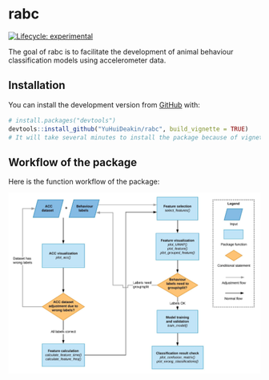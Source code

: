 
<!-- README.md is generated from README.Rmd. Please edit that file -->

# rabc

<!-- badges: start -->

[![Lifecycle:
experimental](https://img.shields.io/badge/lifecycle-experimental-orange.svg)](https://lifecycle.r-lib.org/articles/stages.html#experimental)
<!-- badges: end -->

The goal of rabc is to facilitate the development of animal behaviour
classification models using accelerometer data.

## Installation

You can install the development version from
[GitHub](https://github.com/) with:

``` r
# install.packages("devtools")
devtools::install_github("YuHuiDeakin/rabc", build_vignette = TRUE)
# It will take several minutes to install the package because of vignette building. 
```

## Workflow of the package

Here is the function workflow of the package:

![](rabc%20Diagram.jpeg)
